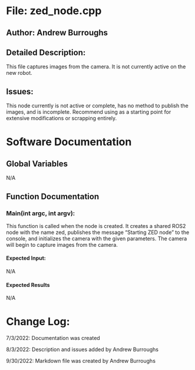 # File: zed_node.cpp
## Author: Andrew Burroughs
## Detailed Description: 
This file captures images from the camera.  It is not currently active on the new robot.

## Issues:
This node currently is not active or complete, has no method to publish the images, and is incomplete.  Recommend using as a starting point for extensive modifications or scrapping entirely.

# Software Documentation
## Global Variables
N/A

## Function Documentation
### **Main**(int argc, int argv):
This function is called when the node is created.  It creates a shared ROS2 node with the name zed, publishes the message “Starting ZED node” to the console, and initializes the camera with the given parameters.  The camera will begin to capture images from the camera.
#### Expected Input:
N/A
#### Expected Results
N/A


# Change Log:
7/3/2022: Documentation was created

8/3/2022: Description and issues added by Andrew Burroughs

9/30/2022: Markdown file was created by Andrew Burroughs